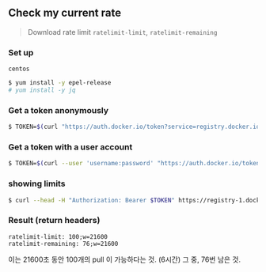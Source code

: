 ## Check my current rate
> Download rate limit 
`ratelimit-limit`, `ratelimit-remaining`

### Set up 
`centos`

~~~ bash
$ yum install -y epel-release
# yum install -y jq
~~~


### Get a token anonymously

~~~ bash
$ TOKEN=$(curl "https://auth.docker.io/token?service=registry.docker.io&scope=repository:ratelimitpreview/test:pull" | jq -r .token) 
~~~


### Get a token with a user account

~~~ bash
$ TOKEN=$(curl --user 'username:password' "https://auth.docker.io/token?service=registry.docker.io&scope=repository:ratelimitpreview/test:pull" | jq -r .token)
~~~

### showing limits 

~~~ bash
$ curl --head -H "Authorization: Bearer $TOKEN" https://registry-1.docker.io/v2/ratelimitpreview/test/manifests/latest
~~~

### Result (return headers)

~~~ text
ratelimit-limit: 100;w=21600
ratelimit-remaining: 76;w=21600
~~~

 이는 21600초 동안 100개의 pull 이 가능하다는 것. (6시간) 그 중, 76번 남은 것.


